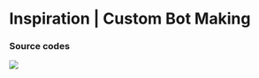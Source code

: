 # Inspiration | Custom Bot Making 
### Source codes
![](https://img.shields.io/badge/Maintained-Yes-indigo)
